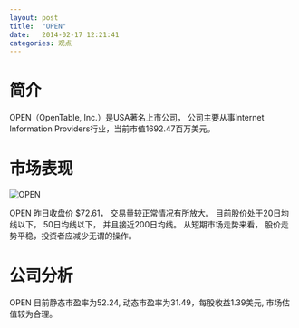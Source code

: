 ```yaml
---
layout: post
title:  "OPEN"
date:   2014-02-17 12:21:41
categories: 观点
---
```


# 简介
OPEN（OpenTable, Inc.）是USA著名上市公司，
公司主要从事Internet Information Providers行业，当前市值1692.47百万美元。

# 市场表现

![OPEN](http://finviz.com/chart.ashx?t=OPEN&ty=c&ta=1&p=d&s=l)

OPEN 昨日收盘价 $72.61，
交易量较正常情况有所放大。
目前股价处于20日均线以下，
50日均线以下，
并且接近200日均线。
从短期市场走势来看，
股价走势平稳，投资者应减少无谓的操作。

# 公司分析
OPEN 目前静态市盈率为52.24, 动态市盈率为31.49，每股收益1.39美元,
市场估值较为合理。
